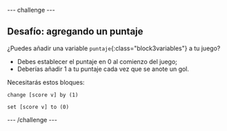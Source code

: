 --- challenge ---

## Desafío: agregando un puntaje
¿Puedes añadir una variable `puntaje`{:class="block3variables"} a tu juego?

+ Debes establecer el puntaje en 0 al comienzo del juego;
+ Deberías añadir 1 a tu puntaje cada vez que se anote un gol.

Necesitarás estos bloques:

```blocks3
change [score v] by (1)

set [score v] to (0)
```

--- /challenge ---
